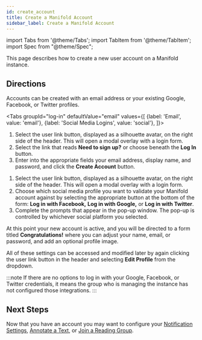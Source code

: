 ```yaml
---
id: create_account
title: Create a Manifold Account
sidebar_label: Create a Manifold Account
---
```


import Tabs from '@theme/Tabs';
import TabItem from '@theme/TabItem';
import Spec from "@theme/Spec";

This page describes how to create a new user account on a Manifold instance.

## Directions

Accounts can be created with an email address or your existing Google, Facebook, or Twitter profiles.

<Tabs
  groupId="log-in"
  defaultValue="email"
  values={[
    {label: 'Email', value: 'email'},
    {label: 'Social Media Logins', value: 'social'},
  ]}>

<TabItem value="email">

1. Select the user link button, displayed as a silhouette avatar, on the right side of the header. This will open a modal overlay with a login form.
2. Select the link that reads **Need to sign up?** or choose beneath the **Log In** button.
3. Enter into the appropriate fields your email address, display name, and password, and click the **Create Account** button.

</TabItem>

<TabItem value="social">

1. Select the user link button, displayed as a silhouette avatar, on the right side of the header. This will open a modal overlay with a login form.
2. Choose which social media profile you want to validate your Manifold account against by selecting the appropriate button at the bottom of the form: **Log in with Facebook,** **Log in with Google,** or **Log in with Twitter**.
3. Complete the prompts that appear in the pop-up window. The pop-up is controlled by whichever social platform you selected.

</TabItem>

</Tabs>

At this point your new account is active, and you will be directed to a form titled **Congratulations!** where you can adjust your name, email, or password, and add an optional profile image.

All of these settings can be accessed and modified later by again clicking the user link button in the header and selecting **Edit Profile** from the dropdown.

:::note
If there are no options to log in with your Google, Facebook, or Twitter credentials, it means the group who is managing the instance has not configured those integrations.
:::

## Next Steps

Now that you have an account you may want to configure your [Notification Settings](../walkthroughs/notifications.md), [Annotate a Text](../walkthroughs/annotating.md), or [Join a Reading Group](../walkthroughs/join_rg.md).